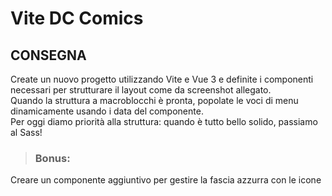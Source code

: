 #  Vite DC Comics

## CONSEGNA 

Create un nuovo progetto utilizzando Vite e Vue 3 e definite i componenti necessari per strutturare il layout come da screenshot allegato. <br>
Quando la struttura a macroblocchi è pronta, popolate le voci di menu dinamicamente usando i data del componente. <br>
Per oggi diamo priorità alla struttura: quando è tutto bello solido, passiamo al Sass!

>### Bonus:
Creare un componente aggiuntivo per gestire la fascia azzurra con le icone